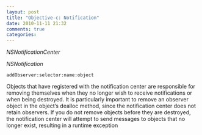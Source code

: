 ```yaml
---
layout: post
title: "Objective-c: Notification"
date: 2010-11-11 21:32
comments: true
categories: 
---
```


*NSNotificationCenter*


*NSNotification*


``addObserver:selector:name:object``


Objects that have registered with the notification center are responsible for removing themselves when they no longer wish to receive notifications or when being destroyed. It is particularly important to remove an observer object in the object’s dealloc method, since the notification center does not retain observers. If you do not remove objects before they are destroyed, the notification center will attempt to send messages to objects that no longer exist, resulting in a runtime exception

